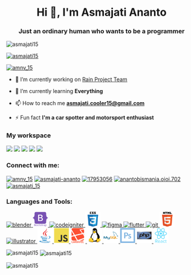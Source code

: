 <h1 align="center">Hi 👋, I'm Asmajati Ananto</h1>
<h3 align="center">Just an ordinary human who wants to be a programmer</h3>

<p align="left"> <img src="https://komarev.com/ghpvc/?username=asmajati15&label=Profile%20views&color=0e75b6&style=flat" alt="asmajati15" /> </p>

<p align="left"> <a href="https://github.com/ryo-ma/github-profile-trophy"><img src="https://github-profile-trophy.vercel.app/?username=asmajati15&theme=tokyonight" alt="asmajati15" /></a> </p>

<p align="left"> <a href="https://twitter.com/amnv_15" target="blank"><img src="https://img.shields.io/twitter/follow/amnv_15?logo=twitter&style=for-the-badge" alt="amnv_15" /></a> </p>

- 🔭 I’m currently working on [Rain Project Team](https://www.facebook.com/rainprojectteam/)

- 🌱 I’m currently learning **Everything**

- 📫 How to reach me **asmajati.cooler15@gmail.com**

- ⚡ Fun fact **I'm a car spotter and motorsport enthusiast**

<h3>My workspace</h3>

![](https://img.shields.io/badge/A8-7680-informational?style=for-the-badge&logo=amd&logoColor=white&color=ED1C24)
![](https://img.shields.io/badge/Radeon-R7_240-informational?style=for-the-badge&logo=amd&logoColor=white&color=ED1C24)
![](https://img.shields.io/badge/GTX-1050-informational?style=for-the-badge&logo=nvidia&logoColor=white&color=76B900)
![](https://img.shields.io/badge/Windows-11-informational?style=for-the-badge&logo=windows&logoColor=white&color=0078D6)
![](https://img.shields.io/badge/Ubuntu-22.04-informational?style=for-the-badge&logo=ubuntu&logoColor=white&color=dd4814)

<h3 align="left">Connect with me:</h3>
<p align="left">
<a href="https://twitter.com/amnv_15" target="blank"><img align="center" src="https://raw.githubusercontent.com/rahuldkjain/github-profile-readme-generator/master/src/images/icons/Social/twitter.svg" alt="amnv_15" height="30" width="40" /></a>
<a href="https://linkedin.com/in/asmajati-ananto" target="blank"><img align="center" src="https://raw.githubusercontent.com/rahuldkjain/github-profile-readme-generator/master/src/images/icons/Social/linked-in-alt.svg" alt="asmajati-ananto" height="30" width="40" /></a>
<a href="https://stackoverflow.com/users/17953056" target="blank"><img align="center" src="https://raw.githubusercontent.com/rahuldkjain/github-profile-readme-generator/master/src/images/icons/Social/stack-overflow.svg" alt="17953056" height="30" width="40" /></a>
<a href="https://fb.com/anantobismania.oioi.702" target="blank"><img align="center" src="https://raw.githubusercontent.com/rahuldkjain/github-profile-readme-generator/master/src/images/icons/Social/facebook.svg" alt="anantobismania.oioi.702" height="30" width="40" /></a>
<a href="https://instagram.com/asmajati_15" target="blank"><img align="center" src="https://raw.githubusercontent.com/rahuldkjain/github-profile-readme-generator/master/src/images/icons/Social/instagram.svg" alt="asmajati_15" height="30" width="40" /></a>
</p>

<h3 align="left">Languages and Tools:</h3>
<p align="left"> <a href="https://www.blender.org/" target="_blank" rel="noreferrer"> <img src="https://download.blender.org/branding/community/blender_community_badge_white.svg" alt="blender" width="40" height="40"/> </a> <a href="https://getbootstrap.com" target="_blank" rel="noreferrer"> <img src="https://raw.githubusercontent.com/devicons/devicon/master/icons/bootstrap/bootstrap-plain-wordmark.svg" alt="bootstrap" width="40" height="40"/> </a> <a href="https://codeigniter.com" target="_blank" rel="noreferrer"> <img src="https://cdn.worldvectorlogo.com/logos/codeigniter.svg" alt="codeigniter" width="40" height="40"/> </a> <a href="https://www.w3schools.com/css/" target="_blank" rel="noreferrer"> <img src="https://raw.githubusercontent.com/devicons/devicon/master/icons/css3/css3-original-wordmark.svg" alt="css3" width="40" height="40"/> </a> <a href="https://www.figma.com/" target="_blank" rel="noreferrer"> <img src="https://www.vectorlogo.zone/logos/figma/figma-icon.svg" alt="figma" width="40" height="40"/> </a> <a href="https://flutter.dev" target="_blank" rel="noreferrer"> <img src="https://www.vectorlogo.zone/logos/flutterio/flutterio-icon.svg" alt="flutter" width="40" height="40"/> </a> <a href="https://git-scm.com/" target="_blank" rel="noreferrer"> <img src="https://www.vectorlogo.zone/logos/git-scm/git-scm-icon.svg" alt="git" width="40" height="40"/> </a> <a href="https://www.w3.org/html/" target="_blank" rel="noreferrer"> <img src="https://raw.githubusercontent.com/devicons/devicon/master/icons/html5/html5-original-wordmark.svg" alt="html5" width="40" height="40"/> </a> <a href="https://www.adobe.com/in/products/illustrator.html" target="_blank" rel="noreferrer"> <img src="https://www.vectorlogo.zone/logos/adobe_illustrator/adobe_illustrator-icon.svg" alt="illustrator" width="40" height="40"/> </a> <a href="https://www.java.com" target="_blank" rel="noreferrer"> <img src="https://raw.githubusercontent.com/devicons/devicon/master/icons/java/java-original.svg" alt="java" width="40" height="40"/> </a> <a href="https://developer.mozilla.org/en-US/docs/Web/JavaScript" target="_blank" rel="noreferrer"> <img src="https://raw.githubusercontent.com/devicons/devicon/master/icons/javascript/javascript-original.svg" alt="javascript" width="40" height="40"/> </a> <a href="https://laravel.com/" target="_blank" rel="noreferrer"> <img src="https://raw.githubusercontent.com/devicons/devicon/master/icons/laravel/laravel-plain-wordmark.svg" alt="laravel" width="40" height="40"/> </a> <a href="https://www.linux.org/" target="_blank" rel="noreferrer"> <img src="https://raw.githubusercontent.com/devicons/devicon/master/icons/linux/linux-original.svg" alt="linux" width="40" height="40"/> </a> <a href="https://www.mysql.com/" target="_blank" rel="noreferrer"> <img src="https://raw.githubusercontent.com/devicons/devicon/master/icons/mysql/mysql-original-wordmark.svg" alt="mysql" width="40" height="40"/> </a> <a href="https://www.photoshop.com/en" target="_blank" rel="noreferrer"> <img src="https://raw.githubusercontent.com/devicons/devicon/master/icons/photoshop/photoshop-line.svg" alt="photoshop" width="40" height="40"/> </a> <a href="https://www.php.net" target="_blank" rel="noreferrer"> <img src="https://raw.githubusercontent.com/devicons/devicon/master/icons/php/php-original.svg" alt="php" width="40" height="40"/> </a> <a href="https://reactjs.org/" target="_blank" rel="noreferrer"> <img src="https://raw.githubusercontent.com/devicons/devicon/master/icons/react/react-original-wordmark.svg" alt="react" width="40" height="40"/> </a> </p>

<p><img align="left" src="https://github-readme-stats.vercel.app/api/top-langs?username=asmajati15&show_icons=true&locale=en&layout=compact&theme=tokyonight" alt="asmajati15" /></p>

<p>&nbsp;<img align="center" src="https://github-readme-stats.vercel.app/api?username=asmajati15&show_icons=true&locale=en&theme=tokyonight" alt="asmajati15" /></p>

<p><img align="center" src="https://github-readme-streak-stats.herokuapp.com/?user=asmajati15&theme=tokyonight" alt="asmajati15" /></p>
